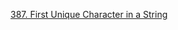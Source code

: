 [387. First Unique Character in a String](https://leetcode.com/problems/first-unique-character-in-a-string/)
